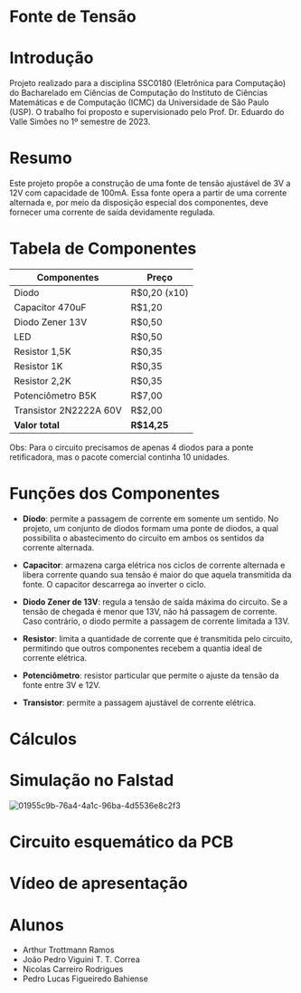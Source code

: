 # Fonte de Tensão

# Introdução
Projeto realizado para a disciplina SSC0180 (Eletrônica para Computação) do Bacharelado em Ciências de Computação do Instituto de Ciências Matemáticas e de Computação (ICMC) da Universidade de São Paulo (USP). O trabalho foi proposto e supervisionado pelo Prof. Dr. Eduardo do Valle Simões no 1º semestre de 2023.

# Resumo
Este projeto propõe a construção de uma fonte de tensão ajustável de 3V a 12V com capacidade de 100mA. Essa fonte opera a partir de uma corrente alternada e, por meio da disposição especial dos componentes, deve fornecer uma corrente de saída devidamente regulada.

# Tabela de Componentes
| Componentes  | Preço |
| ------------- | ------------- |
| Diodo  | R$0,20 (x10)  |
| Capacitor 470uF  | R$1,20  |
| Diodo Zener 13V | R$0,50  |
| LED  | R$0,50  |
| Resistor 1,5K  | R$0,35 |
| Resistor 1K  | R$0,35 |
| Resistor 2,2K  | R$0,35 |
| Potenciômetro B5K  | R$7,00  |
| Transistor 2N2222A 60V | R$2,00  |
| **Valor total**  | **R$14,25** |

Obs: Para o circuito precisamos de apenas 4 diodos para a ponte retificadora, mas o pacote comercial continha 10 unidades.
# Funções dos Componentes
* **Diodo**: permite a passagem de corrente em somente um sentido. No projeto, um conjunto de diodos formam uma ponte de diodos, a qual possibilita o abastecimento do circuito em ambos os sentidos da corrente alternada.

* **Capacitor**: armazena carga elétrica nos ciclos de corrente alternada e libera corrente quando sua tensão é maior do que aquela transmitida da fonte. O capacitor descarrega ao inverter o ciclo.
  
* **Diodo Zener de 13V**: regula a tensão de saída máxima do circuito. Se a tensão de chegada é menor que 13V, não há passagem de corrente. Caso contrário, o diodo permite a passagem de corrente limitada a 13V.
  
* **Resistor**: limita a quantidade de corrente que é transmitida pelo circuito, permitindo que outros componentes recebem a quantia ideal de corrente elétrica.
  
* **Potenciômetro**: resistor particular que permite o ajuste da tensão da fonte entre 3V e 12V.
  
* **Transistor**: permite a passagem ajustável de corrente elétrica.
# Cálculos

# Simulação no Falstad
![01955c9b-76a4-4a1c-96ba-4d5536e8c2f3](https://github.com/PLFigueiredo/Fonte-de-Tensao/assets/70961838/38ebda06-35dd-4e35-afec-c97e99d3a937)
# Circuito esquemático da PCB

# Vídeo de apresentação

# Alunos
- Arthur Trottmann Ramos
- João Pedro Viguini T. T. Correa
- Nicolas Carreiro Rodrigues
- Pedro Lucas Figueiredo Bahiense


